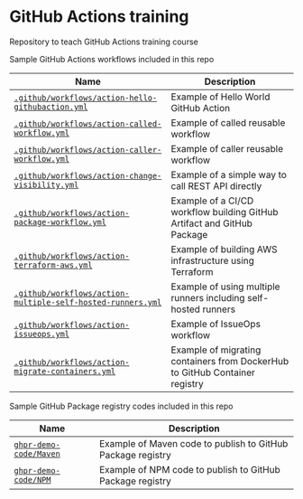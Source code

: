 # GitHub Actions training

Repository to teach GitHub Actions training course

Sample GitHub Actions workflows included in this repo

| Name | Description |
| ---- | ----------- |
| [`.github/workflows/action-hello-githubaction.yml`](/.github/workflows/action-cithubaction.yml) | Example of Hello World GitHub Action |
| [`.github/workflows/action-called-workflow.yml`](/.github/workflows/action-called-workflow.yml) | Example of called reusable workflow |
| [`.github/workflows/action-caller-workflow.yml`](/.github/workflows/action-caller-workflow.yml) | Example of caller reusable workflow |
| [`.github/workflows/action-change-visibility.yml`](/.github/workflows/action-change-visibility.yml) | Example of a simple way to call REST API directly |
| [`.github/workflows/action-package-workflow.yml`](/.github/workflows/action-package-workflow.yml) | Example of a CI/CD workflow building GitHub Artifact and GitHub Package |
| [`.github/workflows/action-terraform-aws.yml`](/.github/workflows/action-terraform-aws.yml) | Example of building AWS infrastructure using Terraform |
| [`.github/workflows/action-multiple-self-hosted-runners.yml`](/.github/workflows/action-multiple-self-hosted-runners.yml) | Example of using multiple runners including self-hosted runners |
| [`.github/workflows/action-issueops.yml`](/.github/workflows/action-issueops.yml) | Example of IssueOps workflow |
| [`.github/workflows/action-migrate-containers.yml`](/.github/workflows/action-migrate-containers.yml) | Example of migrating containers from DockerHub to GitHub Container registry |

Sample GitHub Package registry codes included in this repo

| Name | Description |
| ---- | ----------- |
| [`ghpr-demo-code/Maven`](/ghpr-demo-code/Maven) | Example of Maven code to publish to GitHub Package registry |
| [`ghpr-demo-code/NPM`](/ghpr-demo-code/NPM) | Example of NPM code to publish to GitHub Package registry |
